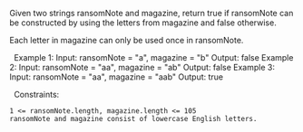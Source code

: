 Given two strings ransomNote and magazine, return true if ransomNote can be constructed by using the letters from magazine and false otherwise.

Each letter in magazine can only be used once in ransomNote.

 
Example 1:
Input: ransomNote = "a", magazine = "b"
Output: false
Example 2:
Input: ransomNote = "aa", magazine = "ab"
Output: false
Example 3:
Input: ransomNote = "aa", magazine = "aab"
Output: true

 
Constraints:


	1 <= ransomNote.length, magazine.length <= 105
	ransomNote and magazine consist of lowercase English letters.

